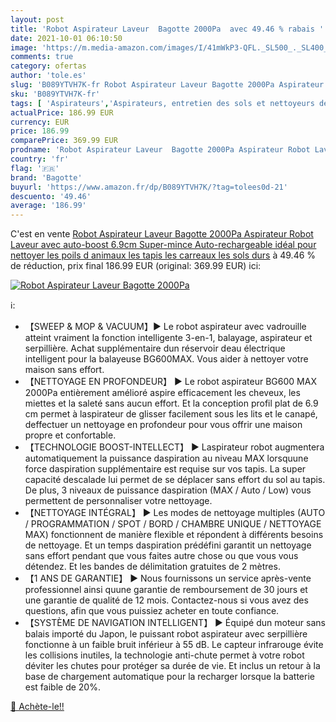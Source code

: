 ```yaml
---
layout: post
title: 'Robot Aspirateur Laveur  Bagotte 2000Pa  avec 49.46 % rabais '
date: 2021-10-01 06:10:50
image: 'https://m.media-amazon.com/images/I/41mWkP3-QFL._SL500_._SL400_.jpg'
comments: true
category: ofertas
author: 'tole.es'
slug: 'B089YTVH7K-fr Robot Aspirateur Laveur Bagotte 2000Pa Aspirateur Robot...'
sku: 'B089YTVH7K-fr'
tags: [ 'Aspirateurs','Aspirateurs, entretien des sols et nettoyeurs de vitres','Cuisine et Maison','Robots aspirateurs','bagotte', ]
actualPrice: 186.99 EUR
currency: EUR
price: 186.99
comparePrice: 369.99 EUR
prodname: 'Robot Aspirateur Laveur  Bagotte 2000Pa Aspirateur Robot Laveur avec auto-boost  6.9cm Super-mince  Auto-rechargeable  idéal pour nettoyer les poils d animaux  les tapis  les carreaux  les sols durs'
country: 'fr'
flag: '🇫🇷'
brand: 'Bagotte'
buyurl: 'https://www.amazon.fr/dp/B089YTVH7K/?tag=tolees0d-21'
descuento: '49.46'
average: '186.99'
---
```


C'est en vente [Robot Aspirateur Laveur  Bagotte 2000Pa Aspirateur Robot Laveur avec auto-boost  6.9cm Super-mince  Auto-rechargeable  idéal pour nettoyer les poils d animaux  les tapis  les carreaux  les sols durs](https://www.amazon.fr/dp/B089YTVH7K/?tag=tolees0d-21)  à  49.46 % de réduction, prix final  186.99 EUR (original: 369.99 EUR) ici:

[![Robot Aspirateur Laveur  Bagotte 2000Pa ](https://m.media-amazon.com/images/I/41mWkP3-QFL._SL500_._SL400_.jpg)](https://www.amazon.fr/dp/B089YTVH7K/?tag=tolees0d-21)

ℹ️:

- 【SWEEP & MOP & VACUUM】▶ Le robot aspirateur avec vadrouille atteint vraiment la fonction intelligente 3-en-1, balayage, aspirateur et serpillière. Achat supplémentaire dun réservoir deau électrique intelligent pour la balayeuse BG600MAX. Vous aider à nettoyer votre maison sans effort.
- 【NETTOYAGE EN PROFONDEUR】 ▶ Le robot aspirateur BG600 MAX 2000Pa entièrement amélioré aspire efficacement les cheveux, les miettes et la saleté sans aucun effort. Et la conception profil plat de 6.9 cm permet à laspirateur de glisser facilement sous les lits et le canapé, deffectuer un nettoyage en profondeur pour vous offrir une maison propre et confortable.
- 【TECHNOLOGIE BOOST-INTELLECT】 ▶ Laspirateur robot augmentera automatiquement la puissance daspiration au niveau MAX lorsquune force daspiration supplémentaire est requise sur vos tapis. La super capacité descalade lui permet de se déplacer sans effort du sol au tapis. De plus, 3 niveaux de puissance daspiration (MAX / Auto / Low) vous permettent de personnaliser votre nettoyage.
- 【NETTOYAGE INTÉGRAL】 ▶ Les modes de nettoyage multiples (AUTO / PROGRAMMATION / SPOT / BORD / CHAMBRE UNIQUE / NETTOYAGE MAX) fonctionnent de manière flexible et répondent à différents besoins de nettoyage. Et un temps daspiration prédéfini garantit un nettoyage sans effort pendant que vous faites autre chose ou que vous vous détendez. Et les bandes de délimitation gratuites de 2 mètres.
- 【1 ANS DE GARANTIE】 ▶ Nous fournissons un service après-vente professionnel ainsi quune garantie de remboursement de 30 jours et une garantie de qualité de 12 mois. Contactez-nous si vous avez des questions, afin que vous puissiez acheter en toute confiance.
- 【SYSTÈME DE NAVIGATION INTELLIGENT】 ▶ Équipé dun moteur sans balais importé du Japon, le puissant robot aspirateur avec serpillière fonctionne à un faible bruit inférieur à 55 dB. Le capteur infrarouge évite les collisions inutiles, la technologie anti-chute permet à votre robot déviter les chutes pour protéger sa durée de vie. Et inclus un retour à la base de chargement automatique pour la recharger lorsque la batterie est faible de 20%.

[🛒 Achète-le!!](https://www.amazon.fr/dp/B089YTVH7K/?tag=tolees0d-21)
